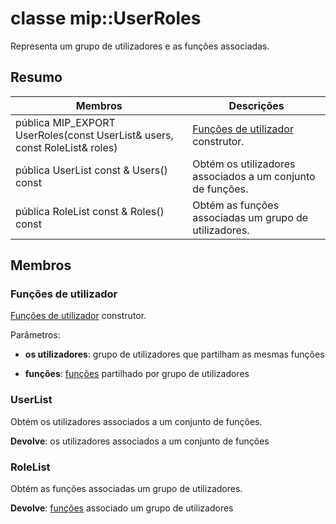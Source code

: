 # <a name="class-mipuserroles"></a>classe mip::UserRoles 
Representa um grupo de utilizadores e as funções associadas.
  
## <a name="summary"></a>Resumo
 Membros                        | Descrições                                
--------------------------------|---------------------------------------------
 pública MIP_EXPORT UserRoles(const UserList& users, const RoleList& roles)  |  [Funções de utilizador](class_mip_userroles.md) construtor.
 pública UserList const & Users() const  |  Obtém os utilizadores associados a um conjunto de funções.
 pública RoleList const & Roles() const  |  Obtém as funções associadas um grupo de utilizadores.
  
## <a name="members"></a>Membros
  
### <a name="userroles"></a>Funções de utilizador
[Funções de utilizador](class_mip_userroles.md) construtor.

Parâmetros:  
* **os utilizadores**: grupo de utilizadores que partilham as mesmas funções 


* **funções**: [funções](class_mip_roles.md) partilhado por grupo de utilizadores


  
### <a name="userlist"></a>UserList
Obtém os utilizadores associados a um conjunto de funções.

  
**Devolve**: os utilizadores associados a um conjunto de funções
  
### <a name="rolelist"></a>RoleList
Obtém as funções associadas um grupo de utilizadores.

  
**Devolve**: [funções](class_mip_roles.md) associado um grupo de utilizadores